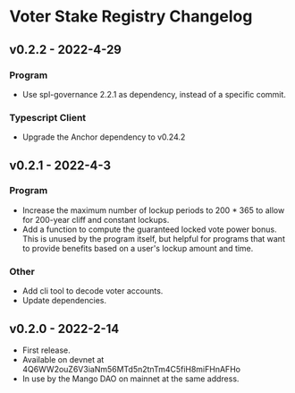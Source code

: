 # Voter Stake Registry Changelog

## v0.2.2 - 2022-4-29

### Program
- Use spl-governance 2.2.1 as dependency, instead of a specific commit.

### Typescript Client
- Upgrade the Anchor dependency to v0.24.2


## v0.2.1 - 2022-4-3

### Program
- Increase the maximum number of lockup periods to 200 * 365 to allow for 200-year cliff and
  constant lockups.
- Add a function to compute the guaranteed locked vote power bonus. This is unused by the
  program itself, but helpful for programs that want to provide benefits based on a user's
  lockup amount and time.

### Other
- Add cli tool to decode voter accounts.
- Update dependencies.


## v0.2.0 - 2022-2-14

- First release.
- Available on devnet at 4Q6WW2ouZ6V3iaNm56MTd5n2tnTm4C5fiH8miFHnAFHo
- In use by the Mango DAO on mainnet at the same address.
